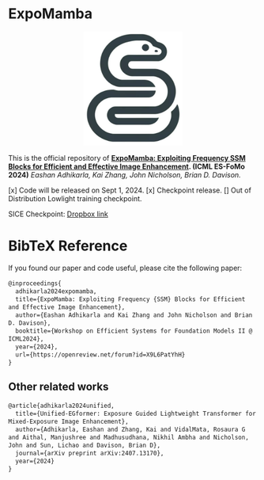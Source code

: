 # ExpoMamba

<p align="center">
    <img src="assets/expomamba-logo.png" width="200">
</p>

This is the official repository of **[ExpoMamba: Exploiting Frequency SSM Blocks for Efficient and Effective Image Enhancement](https://openreview.net/forum?id=X9L6PatYhH). (ICML ES-FoMo 2024)**
*Eashan Adhikarla, Kai Zhang, John Nicholson, Brian D. Davison.*

[x] Code will be released on Sept 1, 2024.
[x] Checkpoint release.
[] Out of Distribution Lowlight training checkpoint. 

SICE Checkpoint: [Dropbox link](https://www.dropbox.com/scl/fo/sxvkb6s0hltwr5xtwz1q1/ABmL12pDLn6vpgPqyUwvecE?rlkey=8zn32y1cx1krv9168hyst0ud4&st=10u92ihy&dl=0)

# BibTeX Reference
If you found our paper and code useful, please cite the following paper:
```
@inproceedings{
  adhikarla2024expomamba,
  title={ExpoMamba: Exploiting Frequency {SSM} Blocks for Efficient and Effective Image Enhancement},
  author={Eashan Adhikarla and Kai Zhang and John Nicholson and Brian D. Davison},
  booktitle={Workshop on Efficient Systems for Foundation Models II @ ICML2024},
  year={2024},
  url={https://openreview.net/forum?id=X9L6PatYhH}
}
```
## Other related works
```
@article{adhikarla2024unified,
  title={Unified-EGformer: Exposure Guided Lightweight Transformer for Mixed-Exposure Image Enhancement},
  author={Adhikarla, Eashan and Zhang, Kai and VidalMata, Rosaura G and Aithal, Manjushree and Madhusudhana, Nikhil Ambha and Nicholson, John and Sun, Lichao and Davison, Brian D},
  journal={arXiv preprint arXiv:2407.13170},
  year={2024}
}
```
